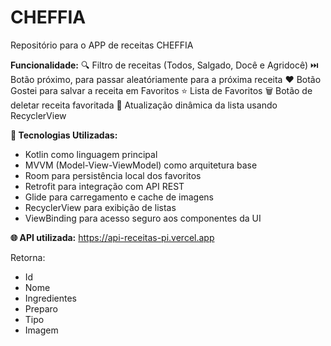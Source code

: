 # CHEFFIA
Repositório para o APP de receitas CHEFFIA

**Funcionalidade:**
🔍 Filtro de receitas (Todos, Salgado, Docê e Agridocê)
⏭️ Botão próximo, para passar aleatóriamente para a próxima receita
❤️ Botão Gostei para salvar a receita em Favoritos
⭐ Lista de Favoritos
🗑️ Botão de deletar receita favoritada
🔄 Atualização dinâmica da lista usando RecyclerView

**🧠 Tecnologias Utilizadas:**
- Kotlin como linguagem principal
- MVVM (Model-View-ViewModel) como arquitetura base
- Room para persistência local dos favoritos
- Retrofit para integração com API REST
- Glide para carregamento e cache de imagens
- RecyclerView para exibição de listas
- ViewBinding para acesso seguro aos componentes da UI

**🌐 API utilizada:**
https://api-receitas-pi.vercel.app

Retorna:
- Id
- Nome
- Ingredientes
- Preparo
- Tipo
- Imagem
